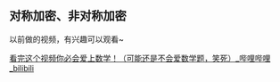 ## 对称加密、非对称加密

以前做的视频，有兴趣可以观看~

[看完这个视频你必会爱上数学！（可能还是不会爱数学题，笑死）_哔哩哔哩_bilibili](https://www.bilibili.com/video/BV1XX4y1w76X/?spm_id_from=333.999.0.0)

